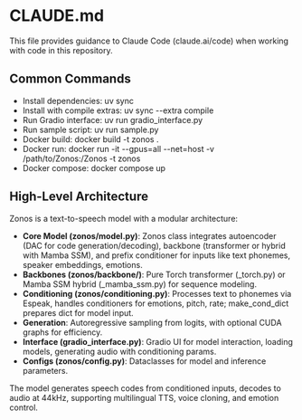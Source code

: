 # CLAUDE.md

This file provides guidance to Claude Code (claude.ai/code) when working with code in this repository.

## Common Commands

- Install dependencies: uv sync
- Install with compile extras: uv sync --extra compile
- Run Gradio interface: uv run gradio_interface.py
- Run sample script: uv run sample.py
- Docker build: docker build -t zonos .
- Docker run: docker run -it --gpus=all --net=host -v /path/to/Zonos:/Zonos -t zonos
- Docker compose: docker compose up

## High-Level Architecture

Zonos is a text-to-speech model with a modular architecture:
- **Core Model (zonos/model.py)**: Zonos class integrates autoencoder (DAC for code generation/decoding), backbone (transformer or hybrid with Mamba SSM), and prefix conditioner for inputs like text phonemes, speaker embeddings, emotions.
- **Backbones (zonos/backbone/)**: Pure Torch transformer (_torch.py) or Mamba SSM hybrid (_mamba_ssm.py) for sequence modeling.
- **Conditioning (zonos/conditioning.py)**: Processes text to phonemes via Espeak, handles conditioners for emotions, pitch, rate; make_cond_dict prepares dict for model input.
- **Generation**: Autoregressive sampling from logits, with optional CUDA graphs for efficiency.
- **Interface (gradio_interface.py)**: Gradio UI for model interaction, loading models, generating audio with conditioning params.
- **Configs (zonos/config.py)**: Dataclasses for model and inference parameters.

The model generates speech codes from conditioned inputs, decodes to audio at 44kHz, supporting multilingual TTS, voice cloning, and emotion control.